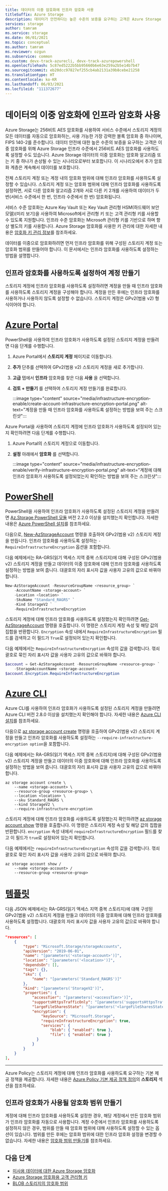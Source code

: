 ```yaml
---
title: 데이터의 이중 암호화에 인프라 암호화 사용
titleSuffix: Azure Storage
description: 데이터가 안전하다는 높은 수준의 보증을 요구하는 고객은 Azure Storage 인프라 수준에서 256비트 AES 암호화를 사용하도록 설정할 수도 있습니다. 인프라 암호화를 사용하도록 설정하면 스토리지 계정 또는 암호화 범위의 데이터는 두 개의 서로 다른 암호화 알고리즘과 두 개의 서로 다른 키를 사용하여 두 번 암호화됩니다.
services: storage
author: tamram
ms.service: storage
ms.date: 06/01/2021
ms.topic: conceptual
ms.author: tamram
ms.reviewer: ozgun
ms.subservice: common
ms.custom: devx-track-azurecli, devx-track-azurepowershell
ms.openlocfilehash: 5c87ed5222b5bb95660b6e63e259a2b5e14b7b47
ms.sourcegitcommit: eb20dcc97827ef255cb4ab2131a39b8cebe21258
ms.translationtype: HT
ms.contentlocale: ko-KR
ms.lasthandoff: 06/03/2021
ms.locfileid: "111372677"
---
```

# <a name="enable-infrastructure-encryption-for-double-encryption-of-data"></a>데이터의 이중 암호화에 인프라 암호화 사용

Azure Storage는 256비트 AES 암호화를 사용하여 서비스 수준에서 스토리지 계정의 모든 데이터를 자동으로 암호화하는, 사용 가능한 가장 강력한 블록 암호화 중 하나이며, FIPS 140-2를 준수합니다. 데이터 안전에 대한 높은 수준의 보증을 요구하는 고객은 이중 암호화를 위해 Azure Storage 인프라 수준에서 256비트 AES 암호화를 사용하도록 설정할 수도 있습니다. Azure Storage 데이터의 이중 암호화는 암호화 알고리즘 또는 키 중 하나가 손상될 수 있는 시나리오로부터 보호합니다. 이 시나리오에서 추가 암호화 계층은 계속해서 데이터를 보호합니다.

전체 스토리지 계정 또는 계정 내의 암호화 범위에 대해 인프라 암호화를 사용하도록 설정할 수 있습니다. 스토리지 계정 또는 암호화 범위에 대해 인프라 암호화를 사용하도록 설정하면, 서로 다른 암호화 알고리즘 2개와 서로 다른 키 2개를 사용하여 데이터가 두 번(서비스 수준에서 한 번, 인프라 수준에서 한 번) 암호화됩니다.

서비스 수준 암호화는 Azure Key Vault 또는 Key Vault 관리형 HSM(하드웨어 보안 모델)(미리 보기)을 사용하여 Microsoft에서 관리형 키 또는 고객 관리형 키를 사용할 수 있도록 지원합니다. 인프라 수준 암호화는 Microsoft 관리형 키를 기반으로 하며 항상 별도의 키를 사용합니다. Azure Storage 암호화를 사용한 키 관리에 대한 자세한 내용은 [암호화 키 관리 정보](storage-service-encryption.md#about-encryption-key-management)를 참조하세요.

데이터를 이중으로 암호화하려면 먼저 인프라 암호화를 위해 구성된 스토리지 계정 또는 암호화 범위를 만들어야 합니다. 이 문서에서는 인프라 암호화를 사용하도록 설정하는 방법을 설명합니다.

## <a name="create-an-account-with-infrastructure-encryption-enabled"></a>인프라 암호화를 사용하도록 설정하여 계정 만들기

스토리지 계정에 인프라 암호화를 사용하도록 설정하려면 계정을 만들 때 인프라 암호화를 사용하도록 스토리지 계정을 구성해야 합니다. 계정을 만든 후에는 인프라 암호화를 사용하거나 사용하지 않도록 설정할 수 없습니다. 스토리지 계정은 GPv2(범용 v2) 형식이어야 합니다.

# <a name="azure-portal"></a>[Azure Portal](#tab/portal)

PowerShell을 사용하여 인프라 암호화가 사용하도록 설정된 스토리지 계정을 만들려면 다음 단계를 수행합니다.

1. Azure Portal에서 **스토리지 계정** 페이지로 이동합니다.
1. **추가** 단추를 선택하여 GPv2(범용 v2) 스토리지 계정을 새로 추가합니다.
1. **고급** 탭에서 **인프라** 암호화를 찾은 다음 **사용** 을 선택합니다.
1. **검토 + 만들기** 를 선택하여 스토리지 계정 만들기를 완료합니다.

    :::image type="content" source="media/infrastructure-encryption-enable/create-account-infrastructure-encryption-portal.png" alt-text="계정을 만들 때 인프라 암호화를 사용하도록 설정하는 방법을 보여 주는 스크린샷":::

Azure Portal을 사용하여 스토리지 계정에 인프라 암호화가 사용하도록 설정되어 있는지 확인하려면 다음 단계를 수행합니다.

1. Azure Portal의 스토리지 계정으로 이동합니다.
1. **설정** 아래에서 **암호화** 를 선택합니다.

    :::image type="content" source="media/infrastructure-encryption-enable/verify-infrastructure-encryption-portal.png" alt-text="계정에 대해 인프라 암호화가 사용하도록 설정되었는지 확인하는 방법을 보여 주는 스크린샷":::

# <a name="powershell"></a>[PowerShell](#tab/powershell)

PowerShell을 사용하여 인프라 암호화가 사용하도록 설정된 스토리지 계정을 만들려면 [Az.Storage PowerShell 모듈](https://www.powershellgallery.com/packages/Az.Storage) 버전 2.2.0 이상을 설치했는지 확인합니다. 자세한 내용은 [Azure PowerShell 설치](/powershell/azure/install-az-ps)를 참조하세요.

다음으로, [New-AzStorageAccount](/powershell/module/az.storage/new-azstorageaccount) 명령을 호출하여 GPv2(범용 v2) 스토리지 계정을 만듭니다. 인프라 암호화를 사용하도록 설정하는 `-RequireInfrastructureEncryption` 옵션을 포함합니다.

다음 예제에서는 RA-GRS(읽기 액세스 지역 중복 스토리지)에 대해 구성된 GPv2(범용 v2) 스토리지 계정을 만들고 데이터의 이중 암호화에 대해 인프라 암호화를 사용하도록 설정하는 방법을 보여 줍니다. 대괄호의 자리 표시자 값을 사용자 고유의 값으로 바꿔야 합니다.

```powershell
New-AzStorageAccount -ResourceGroupName <resource_group> `
    -AccountName <storage-account> `
    -Location <location> `
    -SkuName "Standard_RAGRS" `
    -Kind StorageV2 `
    -RequireInfrastructureEncryption
```

스토리지 계정에 대해 인프라 암호화를 사용하도록 설정했는지 확인하려면 [Get-AzStorageAccount](/powershell/module/az.storage/get-azstorageaccount) 명령을 호출합니다. 이 명령은 스토리지 계정 속성 및 해당 값의 집합을 반환합니다. `Encryption` 속성 내에서 `RequireInfrastructureEncryption` 필드를 검색하고 이 필드가 `True`로 설정되어 있는지 확인합니다.

다음 예제에서는 `RequireInfrastructureEncryption` 속성의 값을 검색합니다. 꺾쇠괄호로 묶인 자리 표시자 값을 사용자 고유의 값으로 바꿔야 합니다.

```powershell
$account = Get-AzStorageAccount -ResourceGroupName <resource-group> `
    -StorageAccountName <storage-account>
$account.Encryption.RequireInfrastructureEncryption
```

# <a name="azure-cli"></a>[Azure CLI](#tab/azure-cli)

Azure CLI를 사용하여 인프라 암호화가 사용하도록 설정된 스토리지 계정을 만들려면 Azure CLI 버전 2.8.0 이상을 설치했는지 확인해야 합니다. 자세한 내용은 [Azure CLI 설치](/cli/azure/install-azure-cli)를 참조하세요.

다음으로 [az storage account create](/cli/azure/storage/account#az_storage_account_create) 명령을 호출하여 GPv2(범용 v2) 스토리지 계정을 만들고 인프라 암호화를 사용하도록 설정하는 `--require-infrastructure-encryption option`을 포함합니다.

다음 예제에서는 RA-GRS(읽기 액세스 지역 중복 스토리지)에 대해 구성된 GPv2(범용 v2) 스토리지 계정을 만들고 데이터의 이중 암호화에 대해 인프라 암호화를 사용하도록 설정하는 방법을 보여 줍니다. 대괄호의 자리 표시자 값을 사용자 고유의 값으로 바꿔야 합니다.

```azurecli-interactive
az storage account create \
    --name <storage-account> \
    --resource-group <resource-group> \
    --location <location> \
    --sku Standard_RAGRS \
    --kind StorageV2 \
    --require-infrastructure-encryption
```

스토리지 계정에 대해 인프라 암호화를 사용하도록 설정했는지 확인하려면 [az storage account show](/cli/azure/storage/account#az-storage-account-show) 명령을 호출합니다. 이 명령은 스토리지 계정 속성 및 해당 값의 집합을 반환합니다. `encryption` 속성 내에서 `requireInfrastructureEncryption` 필드를 찾고 이 필드가 `true`로 설정되어 있는지 확인합니다.

다음 예제에서는 `requireInfrastructureEncryption` 속성의 값을 검색합니다. 꺾쇠괄호로 묶인 자리 표시자 값을 사용자 고유의 값으로 바꿔야 합니다.

```azurecli-interactive
az storage account show /
    --name <storage-account> /
    --resource-group <resource-group>
```

# <a name="template"></a>[템플릿](#tab/template)

다음 JSON 예제에서는 RA-GRS(읽기 액세스 지역 중복 스토리지)에 대해 구성된 GPv2(범용 v2) 스토리지 계정을 만들고 데이터의 이중 암호화에 대해 인프라 암호화를 사용하도록 설정합니다. 대괄호의 자리 표시자 값을 사용자 고유의 값으로 바꿔야 합니다.

```json
"resources": [
    {
        "type": "Microsoft.Storage/storageAccounts",
        "apiVersion": "2019-06-01",
        "name": "[parameters('<storage-account>')]",
        "location": "[parameters('<location>')]",
        "dependsOn": [],
        "tags": {},
        "sku": {
            "name": "[parameters('Standard_RAGRS')]"
        },
        "kind": "[parameters('StorageV2')]",
        "properties": {
            "accessTier": "[parameters('<accessTier>')]",
            "supportsHttpsTrafficOnly": "[parameters('supportsHttpsTrafficOnly')]",
            "largeFileSharesState": "[parameters('<largeFileSharesState>')]",
            "encryption": {
                "keySource": "Microsoft.Storage",
                "requireInfrastructureEncryption": true,
                "services": {
                    "blob": { "enabled": true },
                    "file": { "enabled": true }
              }
            }
        }
    }
],
```

---

Azure Policy는 스토리지 계정에 대해 인프라 암호화를 사용하도록 요구하는 기본 제공 정책을 제공합니다. 자세한 내용은 [Azure Policy 기본 제공 정책 정의](../../governance/policy/samples/built-in-policies.md#storage)의 **스토리지** 섹션을 참조하세요.


## <a name="create-an-encryption-scope-with-infrastructure-encryption-enabled"></a>인프라 암호화가 사용될 암호화 범위 만들기

계정에 대해 인프라 암호화를 사용하도록 설정한 경우, 해당 계정에서 만든 암호화 범위가 인프라 암호화를 자동으로 사용합니다. 계정 수준에서 인프라 암호화를 사용하도록 설정하지 않은 경우, 범위를 만들 때 암호화 범위에 대해 사용하도록 설정할 수 있는 옵션이 있습니다. 범위를 만든 후에는 암호화 범위에 대한 인프라 암호화 설정을 변경할 수 없습니다. 자세한 내용은 [암호화 범위 만들기](../blobs/encryption-scope-manage.md#create-an-encryption-scope)를 참조하세요.

## <a name="next-steps"></a>다음 단계

- [미사용 데이터에 대한 Azure Storage 암호화](storage-service-encryption.md)
- [Azure Storage 암호화용 고객 관리형 키](customer-managed-keys-overview.md)
- [BLOB 스토리지의 암호화 범위](../blobs/encryption-scope-overview.md)
